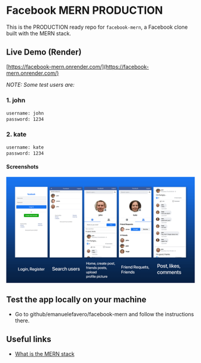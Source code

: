 # Facebook MERN PRODUCTION

This is the PRODUCTION ready repo for `facebook-mern`, a Facebook clone built with the MERN stack.

## Live Demo (Render)

[https://facebook-mern.onrender.com/](https://facebook-mern.onrender.com/)

_NOTE: Some test users are:_

### 1. john

```credentials
username: john
password: 1234
```

### 2. kate

```credentials
username: kate
password: 1234
```

#### Screenshots

![Project Screenshot](./screenshot.png?raw=true 'Project Screenshot')

## Test the app locally on your machine

- Go to github/emanuelefavero/facebook-mern and follow the instructions there.

## Useful links

- [What is the MERN stack](https://www.mongodb.com/mern-stack)
